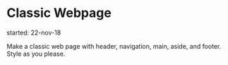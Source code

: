 # Classic Webpage

started: 22-nov-18

Make a classic web page with header, navigation, main, aside, and footer. Style as you please.